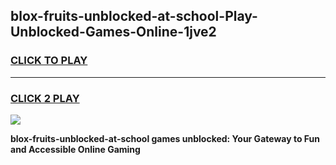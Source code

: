 
## blox-fruits-unblocked-at-school-Play-Unblocked-Games-Online-1jve2
<h3>
<a href="https://premium76.site?title=blox-fruits-unblocked-at-school&ref=25A">CLICK TO PLAY</a></h3>
<hr>

<h3>
<a href="https://premium76.site?title=blox-fruits-unblocked-at-school&ref=25A">CLICK 2 PLAY</a>
  
</h3>

<a href="https://premium76.site?title=blox-fruits-unblocked-at-school&ref=25A"><img src="https://clearcache.store/games.png"></a>


**blox-fruits-unblocked-at-school games unblocked: Your Gateway to Fun and Accessible Online Gaming**
